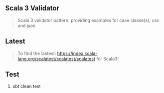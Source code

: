 Scala 3 Validator
-----------------
>Scala 3 validator pattern, providing examples for case classe(s), csv and json.

Latest
------
>To find the lastest: https://index.scala-lang.org/scalatest/scalatest/scalatest for Scala3!

Test
----
1. sbt clean test